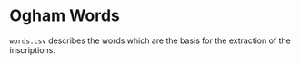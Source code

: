 # Ogham Words

`words.csv` describes the words which are the basis for the extraction of the inscriptions.
